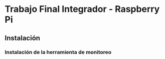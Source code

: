 # Trabajo Final Integrador - Raspberry Pi
## Instalación
### Instalación de la herramienta de monitoreo
